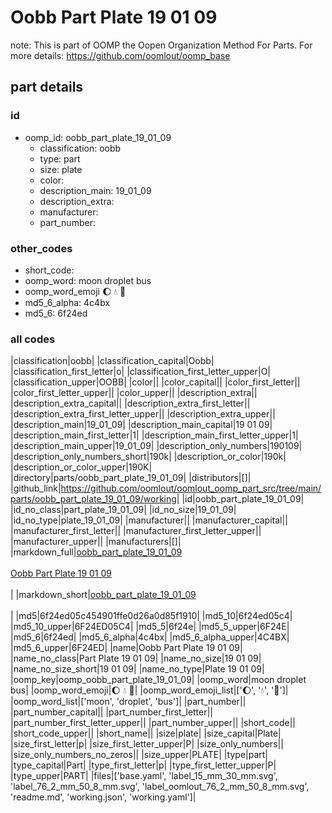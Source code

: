 # Oobb Part Plate 19 01 09  

note: This is part of OOMP the Oopen Organization Method For Parts. For more details: https://github.com/oomlout/oomp_base

##  part details





### id
* oomp_id: oobb_part_plate_19_01_09
  * classification: oobb
  * type: part
  * size: plate
  * color: 
  * description_main: 19_01_09
  * description_extra: 
  * manufacturer: 
  * part_number: 

### other_codes
* short_code: 
* oomp_word: moon droplet bus
* oomp_word_emoji :moon: :droplet: :bus:
* md5_6_alpha: 4c4bx
* md5_6: 6f24ed

### all codes 
|classification|oobb|
|classification_capital|Oobb|
|classification_first_letter|o|
|classification_first_letter_upper|O|
|classification_upper|OOBB|
|color||
|color_capital||
|color_first_letter||
|color_first_letter_upper||
|color_upper||
|description_extra||
|description_extra_capital||
|description_extra_first_letter||
|description_extra_first_letter_upper||
|description_extra_upper||
|description_main|19_01_09|
|description_main_capital|19 01 09|
|description_main_first_letter|1|
|description_main_first_letter_upper|1|
|description_main_upper|19_01_09|
|description_only_numbers|190109|
|description_only_numbers_short|190k|
|description_or_color|190k|
|description_or_color_upper|190K|
|directory|parts/oobb_part_plate_19_01_09|
|distributors|[]|
|github_link|https://github.com/oomlout/oomlout_oomp_part_src/tree/main/parts/oobb_part_plate_19_01_09/working|
|id|oobb_part_plate_19_01_09|
|id_no_class|part_plate_19_01_09|
|id_no_size|19_01_09|
|id_no_type|plate_19_01_09|
|manufacturer||
|manufacturer_capital||
|manufacturer_first_letter||
|manufacturer_first_letter_upper||
|manufacturer_upper||
|manufacturers|[]|
|markdown_full|[oobb_part_plate_19_01_09](https://github.com/oomlout/oomlout_oomp_part_src/tree/main/parts/oobb_part_plate_19_01_09/working)<br>[](https://github.com/oomlout/oomlout_oomp_part_src/tree/main/parts/oobb_part_plate_19_01_09/working)<br>[Oobb Part Plate 19 01 09](https://github.com/oomlout/oomlout_oomp_part_src/tree/main/parts/oobb_part_plate_19_01_09/working)<br><br>|
|markdown_short|[oobb_part_plate_19_01_09](https://github.com/oomlout/oomlout_oomp_part_src/tree/main/parts/oobb_part_plate_19_01_09/working)<br><br>|
|md5|6f24ed05c454901ffe0d26a0d85f1910|
|md5_10|6f24ed05c4|
|md5_10_upper|6F24ED05C4|
|md5_5|6f24e|
|md5_5_upper|6F24E|
|md5_6|6f24ed|
|md5_6_alpha|4c4bx|
|md5_6_alpha_upper|4C4BX|
|md5_6_upper|6F24ED|
|name|Oobb Part Plate 19 01 09|
|name_no_class|Part Plate 19 01 09|
|name_no_size|19 01 09|
|name_no_size_short|19 01 09|
|name_no_type|Plate 19 01 09|
|oomp_key|oomp_oobb_part_plate_19_01_09|
|oomp_word|moon droplet bus|
|oomp_word_emoji|:moon: :droplet: :bus:|
|oomp_word_emoji_list|[':moon:', ':droplet:', ':bus:']|
|oomp_word_list|['moon', 'droplet', 'bus']|
|part_number||
|part_number_capital||
|part_number_first_letter||
|part_number_first_letter_upper||
|part_number_upper||
|short_code||
|short_code_upper||
|short_name||
|size|plate|
|size_capital|Plate|
|size_first_letter|p|
|size_first_letter_upper|P|
|size_only_numbers||
|size_only_numbers_no_zeros||
|size_upper|PLATE|
|type|part|
|type_capital|Part|
|type_first_letter|p|
|type_first_letter_upper|P|
|type_upper|PART|
|files|['base.yaml', 'label_15_mm_30_mm.svg', 'label_76_2_mm_50_8_mm.svg', 'label_oomlout_76_2_mm_50_8_mm.svg', 'readme.md', 'working.json', 'working.yaml']|
